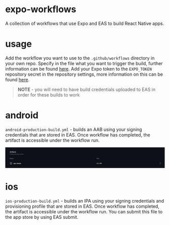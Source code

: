 # expo-workflows
A collection of workflows that use Expo and EAS to build React Native apps.

# usage
Add the workflow you want to use to the `.github/workflows` directory in your own repo. Specify in the file what you want to trigger the build, further information can be found [here](https://docs.github.com/en/actions/using-workflows/events-that-trigger-workflows). Add your Expo token to the `EXPO_TOKEN` repository secret in the repository settings, more information on this can be found [here](https://github.com/expo/expo-github-action?tab=readme-ov-file).

> **NOTE** - you will need to have build credentials uploaded to EAS in order for these builds to work

# android
`android-production-build.yml` - builds an AAB using your signing credentials that are stored in EAS. Once workflow has completed, the artifact is accessible under the workflow run.

![alt text](image.png)

# ios
`ios-production-build.yml` - builds an IPA using your signing credentials and provisioning profile that are stored in EAS. Once workflow has completed, the artifact is accessible under the workflow run. You can submit this file to the app store by using EAS submit.